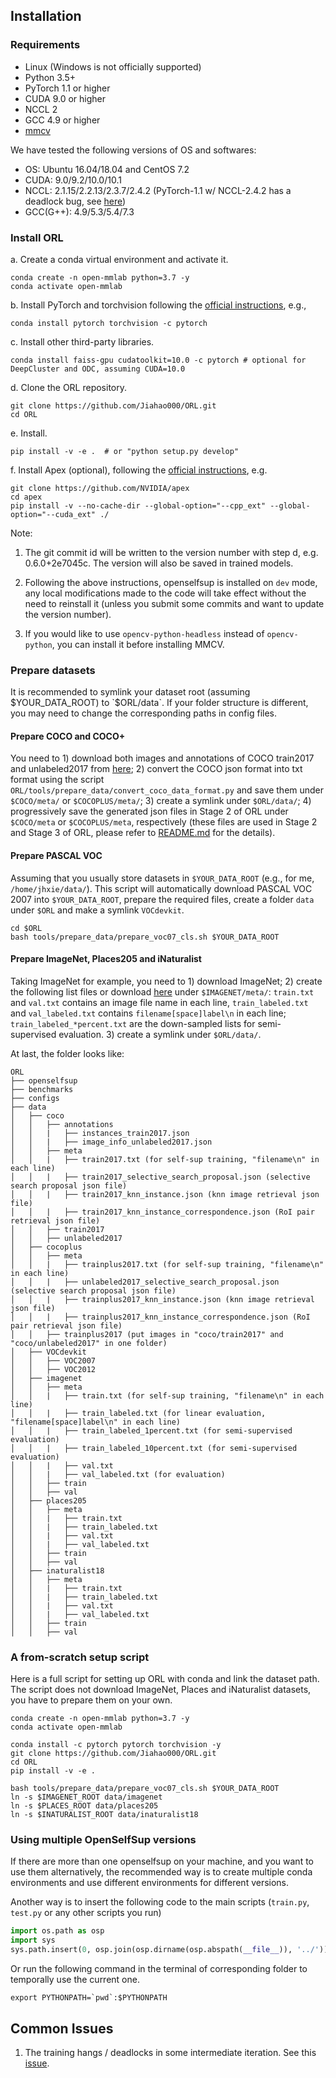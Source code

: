 ## Installation

### Requirements

- Linux (Windows is not officially supported)
- Python 3.5+
- PyTorch 1.1 or higher
- CUDA 9.0 or higher
- NCCL 2
- GCC 4.9 or higher
- [mmcv](https://github.com/open-mmlab/mmcv)

We have tested the following versions of OS and softwares:

- OS: Ubuntu 16.04/18.04 and CentOS 7.2
- CUDA: 9.0/9.2/10.0/10.1
- NCCL: 2.1.15/2.2.13/2.3.7/2.4.2 (PyTorch-1.1 w/ NCCL-2.4.2 has a deadlock bug, see [here](https://github.com/open-mmlab/OpenSelfSup/issues/6))
- GCC(G++): 4.9/5.3/5.4/7.3

### Install ORL

a. Create a conda virtual environment and activate it.

```shell
conda create -n open-mmlab python=3.7 -y
conda activate open-mmlab
```

b. Install PyTorch and torchvision following the [official instructions](https://pytorch.org/), e.g.,

```shell
conda install pytorch torchvision -c pytorch
```

c. Install other third-party libraries.

```shell
conda install faiss-gpu cudatoolkit=10.0 -c pytorch # optional for DeepCluster and ODC, assuming CUDA=10.0
```

d. Clone the ORL repository.

```shell
git clone https://github.com/Jiahao000/ORL.git
cd ORL
```

e. Install.

```shell
pip install -v -e .  # or "python setup.py develop"
```

f. Install Apex (optional), following the [official instructions](https://github.com/NVIDIA/apex), e.g.
```shell
git clone https://github.com/NVIDIA/apex
cd apex
pip install -v --no-cache-dir --global-option="--cpp_ext" --global-option="--cuda_ext" ./
```

Note:

1. The git commit id will be written to the version number with step d, e.g. 0.6.0+2e7045c. The version will also be saved in trained models.

2. Following the above instructions, openselfsup is installed on `dev` mode, any local modifications made to the code will take effect without the need to reinstall it (unless you submit some commits and want to update the version number).

3. If you would like to use `opencv-python-headless` instead of `opencv-python`,
you can install it before installing MMCV.


### Prepare datasets

It is recommended to symlink your dataset root (assuming $YOUR_DATA_ROOT) to `$ORL/data`.
If your folder structure is different, you may need to change the corresponding paths in config files.

#### Prepare COCO and COCO+

You need to 1) download both images and annotations of COCO train2017 and unlabeled2017 from [here](https://cocodataset.org/#download); 2) convert the COCO json format into txt format using the script `ORL/tools/prepare_data/convert_coco_data_format.py` and save them under `$COCO/meta/` or `$COCOPLUS/meta/`; 3) create a symlink under `$ORL/data/`; 4) progressively save the generated json files in Stage 2 of ORL under `$COCO/meta` or `$COCOPLUS/meta`, respectively (these files are used in Stage 2 and Stage 3 of ORL, please refer to [README.md](../README.md#usage) for the details).

#### Prepare PASCAL VOC

Assuming that you usually store datasets in `$YOUR_DATA_ROOT` (e.g., for me, `/home/jhxie/data/`).
This script will automatically download PASCAL VOC 2007 into `$YOUR_DATA_ROOT`, prepare the required files, create a folder `data` under `$ORL` and make a symlink `VOCdevkit`.

```shell
cd $ORL
bash tools/prepare_data/prepare_voc07_cls.sh $YOUR_DATA_ROOT
```

#### Prepare ImageNet, Places205 and iNaturalist

Taking ImageNet for example, you need to 1) download ImageNet; 2) create the following list files or download [here](https://drive.google.com/drive/folders/1wYkJU_1qRHEt1LPVjBiG6ddUFV-t9hVJ?usp=sharing) under `$IMAGENET/meta/`: `train.txt` and `val.txt` contains an image file name in each line, `train_labeled.txt` and `val_labeled.txt` contains `filename[space]label\n` in each line; `train_labeled_*percent.txt` are the down-sampled lists for semi-supervised evaluation. 3) create a symlink under `$ORL/data/`.

At last, the folder looks like:

```
ORL
├── openselfsup
├── benchmarks
├── configs
├── data
│   ├── coco
│   │   ├── annotations
│   │   |   ├── instances_train2017.json
│   │   |   ├── image_info_unlabeled2017.json
│   │   ├── meta
│   │   |   ├── train2017.txt (for self-sup training, "filename\n" in each line)
│   │   |   ├── train2017_selective_search_proposal.json (selective search proposal json file)
│   │   |   ├── train2017_knn_instance.json (knn image retrieval json file)
│   │   |   ├── train2017_knn_instance_correspondence.json (RoI pair retrieval json file)
│   │   ├── train2017
│   │   ├── unlabeled2017
│   ├── cocoplus
│   │   ├── meta
│   │   |   ├── trainplus2017.txt (for self-sup training, "filename\n" in each line)
│   │   |   ├── unlabeled2017_selective_search_proposal.json (selective search proposal json file)
│   │   |   ├── trainplus2017_knn_instance.json (knn image retrieval json file)
│   │   |   ├── trainplus2017_knn_instance_correspondence.json (RoI pair retrieval json file)
│   │   ├── trainplus2017 (put images in "coco/train2017" and "coco/unlabeled2017" in one folder)
│   ├── VOCdevkit
│   │   ├── VOC2007
│   │   ├── VOC2012
│   ├── imagenet
│   │   ├── meta
│   │   |   ├── train.txt (for self-sup training, "filename\n" in each line)
│   │   |   ├── train_labeled.txt (for linear evaluation, "filename[space]label\n" in each line)
│   │   |   ├── train_labeled_1percent.txt (for semi-supervised evaluation)
│   │   |   ├── train_labeled_10percent.txt (for semi-supervised evaluation)
│   │   |   ├── val.txt
│   │   |   ├── val_labeled.txt (for evaluation)
│   │   ├── train
│   │   ├── val
│   ├── places205
│   │   ├── meta
│   │   |   ├── train.txt
│   │   |   ├── train_labeled.txt
│   │   |   ├── val.txt
│   │   |   ├── val_labeled.txt
│   │   ├── train
│   │   ├── val
│   ├── inaturalist18
│   │   ├── meta
│   │   |   ├── train.txt
│   │   |   ├── train_labeled.txt
│   │   |   ├── val.txt
│   │   |   ├── val_labeled.txt
│   │   ├── train
│   │   ├── val
```

### A from-scratch setup script

Here is a full script for setting up ORL with conda and link the dataset path. The script does not download ImageNet, Places and iNaturalist datasets, you have to prepare them on your own.

```shell
conda create -n open-mmlab python=3.7 -y
conda activate open-mmlab

conda install -c pytorch pytorch torchvision -y
git clone https://github.com/Jiahao000/ORL.git
cd ORL
pip install -v -e .

bash tools/prepare_data/prepare_voc07_cls.sh $YOUR_DATA_ROOT
ln -s $IMAGENET_ROOT data/imagenet
ln -s $PLACES_ROOT data/places205
ln -s $INATURALIST_ROOT data/inaturalist18
```

### Using multiple OpenSelfSup versions

If there are more than one openselfsup on your machine, and you want to use them alternatively, the recommended way is to create multiple conda environments and use different environments for different versions.

Another way is to insert the following code to the main scripts (`train.py`, `test.py` or any other scripts you run)
```python
import os.path as osp
import sys
sys.path.insert(0, osp.join(osp.dirname(osp.abspath(__file__)), '../'))
```

Or run the following command in the terminal of corresponding folder to temporally use the current one.
```shell
export PYTHONPATH=`pwd`:$PYTHONPATH
```

## Common Issues

1. The training hangs / deadlocks in some intermediate iteration. See this [issue](https://github.com/open-mmlab/OpenSelfSup/issues/6).
